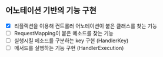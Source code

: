 ## 어노테이션 기반의 기능 구현

- [x] 리플랙션을 이용해 컨트롤러 어노테이션이 붙은 클래스를 찾는 기능
- [ ] RequestMapping이 붙은 메소드를 찾는 기능
- [ ] 실행시킬 메소드를 구분하는 key 구현 (HandlerKey)
- [ ] 메서드를 실행하는 기능 구현 (HandlerExecution)